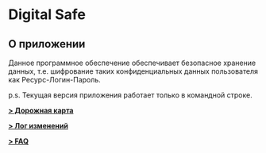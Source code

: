 # Digital Safe

## О приложении

Данное программное обеспечение обеспечивает безопасное хранение данных,
т.е. шифрование таких конфиденциальных данных пользователя как Ресурс-Логин-Пароль.

p.s. Текущая версия приложения работает только в командной строке.

**[> Дорожная карта](./ROADMAP.md)**

**[> Лог изменений](./CHANGELOG.md)**

**[> FAQ](./FAQ.md)**
